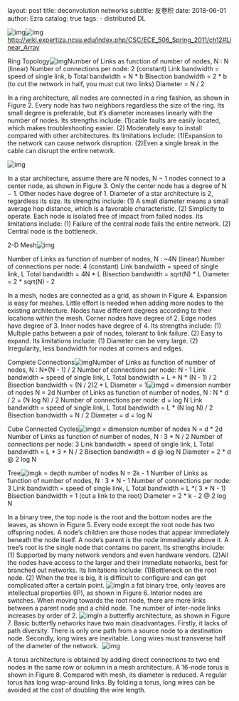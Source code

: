 layout:     post
title:      deconvolution networks 
subtitle:   反卷积
date:       2018-06-01
author:     Ezra
catalog: true
tags:
    - distributed DL

![img](https://github.com/ezraxe/ezraxe.github.io/raw/master/img/Image(39).png)![img](file:///C:/Users/Ezra/AppData/Local/Temp/enhtmlclip/Image(40).png) <http://wiki.expertiza.ncsu.edu/index.php/CSC/ECE_506_Spring_2011/ch12#Linear_Array>

 Ring Topology![img](https://github.com/ezraxe/ezraxe.github.io/raw/master/img/Image(41).png)Number of Links as function of number of nodes, N : N  (linear)
Number of connections per node:  2  (constant)
Link bandwidth         = speed of single link,  b
Total bandwidth        =  N * b
Bisection bandwidth = 2 * b (to cut the network in half, you must
                                                cut two links)
Diameter                   =  N / 2

 In a ring architecture, all nodes are connected in a ring fashion, as shown in Figure 2. Every node has two neighbors regardless the size of the ring. Its small degree is preferable, but it’s diameter increases linearly with the number of nodes. Its strengths include: (1)cable faults are easily located, which makes troubleshooting easier. (2) Moderately easy to install compared with other architectures. Its limitations include: (1)Expansion to the network can cause network disruption. (2)Even a single break in the cable can disrupt the entire network.

 ![img](https://github.com/ezraxe/ezraxe.github.io/raw/master/img/Image(42).png)

In a star architecture, assume there are N nodes, N − 1 nodes connect to a center node, as shown in Figure 3. Only the center node has a degree of N − 1. Other nodes have degree of 1. Diameter of a star architecture is 2, regardless its size. Its strengths include: (1) A small diameter means a small average hop distance, which is a favorable characteristic. (2) Simplicity to operate. Each node is isolated free of impact from failed nodes. Its limitations include: (1) Failure of the central node fails the entire network. (2) Central node is the bottleneck. 

2-D Mesh![img](https://github.com/ezraxe/ezraxe.github.io/raw/master/img/Image(43).png)

Number of Links as function of number of nodes, N : ~4N  (linear)
Number of connections per node:  4  (constant)
Link bandwidth         = speed of single link,  L
Total bandwidth        =  4N * L
Bisection bandwidth =  sqrt(N) * L
Diameter                   =  2 * sqrt(N) - 2

 In a mesh, nodes are connected as a grid, as shown in Figure 4. Expansion is easy for meshes. Little effort is needed when adding more nodes to the existing architecture. Nodes have different degrees according to their locations within the mesh. Corner nodes have degree of 2. Edge nodes have degree of 3. Inner nodes have degree of 4. Its strengths include: (1) Multiple paths between a pair of nodes, tolerant to link failure. (2) Easy to expand. Its limitations include: (1) Diameter can be very large. (2) Irregularity, less bandwidth for nodes at corners and edges. 

Complete Connections![img](https://github.com/ezraxe/ezraxe.github.io/raw/master/img/Image(44).png)Number of Links as function of number of nodes, N :  N*(N - 1) / 2
Number of connections per node:  N - 1
Link bandwidth         = speed of single link,  L
Total bandwidth        = L * N * (N - 1) / 2
Bisection bandwidth = (N / 2)2 * L
Diameter                   =  1![img](https://github.com/ezraxe/ezraxe.github.io/raw/master/img/Image(45).png)d = dimension  number of nodes N = 2d
Number of Links as function of number of nodes, N :  N * d / 2
  = (N log N) / 2
Number of connections per node:  d = log N
Link bandwidth         = speed of single link,  L
Total bandwidth        = L * (N log N) / 2
Bisection bandwidth =  N / 2
Diameter                   =  d  =  log N

Cube Connected Cycles![img](https://github.com/ezraxe/ezraxe.github.io/raw/master/img/Image(46).png)d = dimension  number of nodes N = d * 2d
Number of Links as function of number of nodes, N :  3 * N / 2
Number of connections per node:  3
Link bandwidth         = speed of single link,  L
Total bandwidth        = L * 3 * N / 2
Bisection bandwidth =  d  @  log N
Diameter                   =  2 * d  @  2 log N

 Tree![img](https://github.com/ezraxe/ezraxe.github.io/raw/master/img/Image(47).png)k = depth  number of nodes N = 2k - 1
Number of Links as function of number of nodes, N :  3 * N  - 1
Number of connections per node:  3
Link bandwidth         = speed of single link,  L
Total bandwidth        = L *( 3 * N  - 1)
Bisection bandwidth =  1  (cut a link to the root)
Diameter                   =  2 * k - 2  @  2 log N

 In a binary tree, the top node is the root and the bottom nodes are the leaves, as shown in Figure 5. Every node except the root node has two offspring nodes. A node’s children are those nodes that appear immediately beneath the node itself. A node’s parent is the node immediately above it. A tree’s root is the single node that contains no parent. Its strengths include: (1) Supported by many network vendors and even hardware vendors. (2)All the nodes have access to the larger and their immediate networks, best for branched out networks. Its limitations include: (1)Bottleneck on the root node. (2) When the tree is big, it is difficult to configure and can get complicated after a certain point. ![img](https://github.com/ezraxe/ezraxe.github.io/raw/master/img/Image(48).png)In a fat binary tree, only leaves are intellectual properties (IP), as shown in Figure 6. Interior nodes are switches. When moving towards the root node, there are more links between a parent node and a child node. The number of inter-node links increases by order of 2. ![img](https://github.com/ezraxe/ezraxe.github.io/raw/master/img/Image(49).png)In a butterfly architecture, as shown in Figure 7. Basic butterfly networks have two main disadvantages. Firstly, it lacks of path diversity. There is only one path from a source node to a destination node. Secondly, long wires are inevitable. Long wires must transverse half of the diameter of the network.  ![img](https://github.com/ezraxe/ezraxe.github.io/raw/master/img/Image(50).png)

A torus architecture is obtained by adding direct connections to two end nodes in the same row or column in a mesh architecture. A 16-node torus is shown in Figure 8. Compared with mesh, its diameter is reduced. A regular torus has long wrap-around links. By folding a torus, long wires can be avoided at the cost of doubling the wire length.  